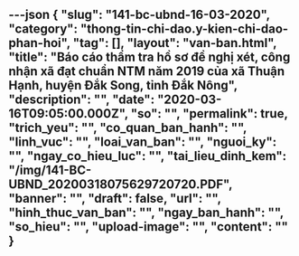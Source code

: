 ---json
{
    "slug": "141-bc-ubnd-16-03-2020",
    "category": "thong-tin-chi-dao.y-kien-chi-dao-phan-hoi",
    "tag": [],
    "layout": "van-ban.html",
    "title": "Báo cáo thẩm tra hồ sơ đề nghị xét, công nhận xã đạt chuẩn NTM năm 2019 của xã Thuận Hạnh, huyện Đắk Song, tỉnh Đắk Nông",
    "description": "",
    "date": "2020-03-16T09:05:00.000Z",
    "so": "",
    "permalink": true,
    "trich_yeu": "",
    "co_quan_ban_hanh": "",
    "linh_vuc": "",
    "loai_van_ban": "",
    "nguoi_ky": "",
    "ngay_co_hieu_luc": "",
    "tai_lieu_dinh_kem": "/img/141-BC-UBND_20200318075629720720.PDF",
    "banner": "",
    "draft": false,
    "url": "",
    "hinh_thuc_van_ban": "",
    "ngay_ban_hanh": "",
    "so_hieu": "",
    "upload-image": "",
    "__content__": ""
}
---
